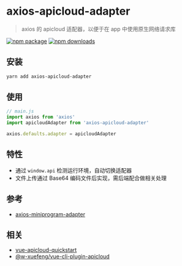 # axios-apicloud-adapter

> axios 的 apicloud 适配器，以便于在 app 中使用原生网络请求库

[![npm package](https://img.shields.io/npm/v/axios-apicloud-adapter.svg)](https://npmjs.org/package/axios-apicloud-adapter)
[![npm downloads](http://img.shields.io/npm/dm/axios-apicloud-adapter.svg)](https://npmjs.org/package/axios-apicloud-adapter)


## 安装

``` sh
yarn add axios-apicloud-adapter
```


## 使用

``` js
// main.js
import axios from 'axios'
import apicloudAdapter from 'axios-apicloud-adapter'

axios.defaults.adapter = apicloudAdapter
```


## 特性

 * 通过 `window.api` 检测运行环境，自动切换适配器
 * 文件上传通过 Base64 编码文件后实现，需后端配合做相关处理


## 参考

 * [axios-miniprogram-adapter](https://github.com/bigmeow/axios-miniprogram-adapter)


## 相关

 * [vue-apicloud-quickstart](https://github.com/w-xuefeng/vue-apicloud-quickstart)
 * [@w-xuefeng/vue-cli-plugin-apicloud](https://github.com/w-xuefeng/vue-cli-plugin-apicloud)
